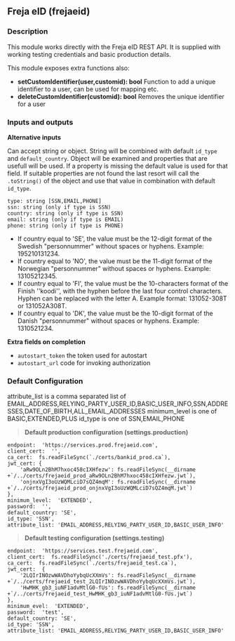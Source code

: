 ## Freja eID (frejaeid)

### Description
This module works directly with the Freja eID REST API.
It is supplied with working testing credentials and basic production details.

This module exposes extra functions also:
- **setCustomIdentifier(user,customid): bool** Function to add a unique identifier to a user, can be used for mapping etc.
- **deleteCustomIdentifier(customid): bool** Removes the unique identifier for a user

### Inputs and outputs

**Alternative inputs**

Can accept string or object. String will be combined with default `id_type` and `default_country`. Object will be examined and properties that are usefull will be used. If a property is missing the default value is used for that field. If suitable properties are not found the last resort will call the `.toString()` of the object and use that value in combination with default `id_type`.
```
type: string [SSN,EMAIL,PHONE]
ssn: string (only if type is SSN)
country: string (only if type is SSN)
email: string (only if type is EMAIL)
phone: string (only if type is PHONE)
```

* If country equal to 'SE', the value must be the 12-digit format of the Swedish "personnummer" without spaces or hyphens. Example: 195210131234.
* If country equal to 'NO', the value must be the 11-digit format of the Norwegian "personnummer" without spaces or hyphens. Example: 13105212345.
* If country equal to 'FI', the value must be the 10-characters format of the Finish ''koodi'', with the hyphen before the last four control characters. Hyphen can be replaced with the letter A. Example format: 131052-308T or 131052A308T.
* If country equal to 'DK', the value must be the 10-digit format of the Danish "personnummer" without spaces or hyphens. Example: 1310521234.

**Extra fields on completion**
* `autostart_token` the token used for autostart
* `autostart_url` code for invoking authorization

### Default Configuration
attribute_list is a comma separated list of EMAIL_ADDRESS,RELYING_PARTY_USER_ID,BASIC_USER_INFO,SSN,ADDRESSES,DATE_OF_BIRTH,ALL_EMAIL_ADDRESSES
minimum_level is one of BASIC,EXTENDED,PLUS
id_type is one of SSN,EMAIL,PHONE
>**Default production configuration (settings.production)**
```
endpoint:  'https://services.prod.frejaeid.com',
client_cert:  '',
ca_cert:  fs.readFileSync(`./certs/bankid_prod.ca`),
jwt_cert: {
    'aRw9OLn2BhM7hxoc458cIXHfezw': fs.readFileSync(__dirname +`/../certs/frejaeid_prod_aRw9OLn2BhM7hxoc458cIXHfezw.jwt`),
    'onjnxVgI3oUzWQMLciD7sQZ4mqM': fs.readFileSync(__dirname +`/../certs/frejaeid_prod_onjnxVgI3oUzWQMLciD7sQZ4mqM.jwt`)
},
minimum_level:  'EXTENDED',
password:  '',
default_country: 'SE',
id_type: 'SSN',
attribute_list: 'EMAIL_ADDRESS,RELYING_PARTY_USER_ID,BASIC_USER_INFO'        
```
>**Default testing configuration (settings.testing)**
```
endpoint:  'https://services.test.frejaeid.com',
client_cert:  fs.readFileSync('./certs/frejaeid_test.pfx'),
ca_cert:  fs.readFileSync(`./certs/frejaeid_test.ca`),
jwt_cert:  {
    '2LQIrINOzwWAVDhoYybqUcXXmVs': fs.readFileSync(__dirname +`/../certs/frejaeid_test_2LQIrINOzwWAVDhoYybqUcXXmVs.jwt`),
    'HwMHK_gb3_iuNF1advMtlG0-fUs': fs.readFileSync(__dirname +`/../certs/frejaeid_test_HwMHK_gb3_iuNF1advMtlG0-fUs.jwt`)
},
minimum_evel:  'EXTENDED',
password:  'test',
default_country: 'SE',
id_type: 'SSN',
attribute_list: 'EMAIL_ADDRESS,RELYING_PARTY_USER_ID,BASIC_USER_INFO'        
```